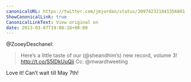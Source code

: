 ```yaml
---
canonicalURL: https://twitter.com/jmjordan/status/309742321841356801
ShowCanonicalLink: true
CanonicalLinkText: View original on
date: 2013-03-07T19:08:18+00:00
---
```

@ZooeyDeschanel:

> Here’s a little taste of our (@sheandhim’s) new record, volume 3! http://t.co/S5IDkUuQii
> Cc: @mwardtweeting

Love it! Can’t wait till May 7th!
